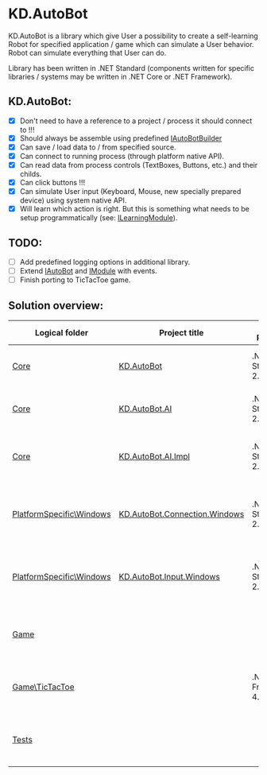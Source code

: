 # KD.AutoBot

KD.AutoBot is a library which give User a possibility to create a self-learning Robot for specified application / game which can simulate a User behavior. Robot can simulate everything that User can do.

Library has been written in .NET Standard (components written for specific libraries / systems may be written in .NET Core or .NET Framework).

KD.AutoBot:
---
- [X] Don't need to have a reference to a project / process it should connect to !!!
- [X] Should always be assemble using predefined [IAutoBotBuilder](https://github.com/Sejoslaw/KD.AutoBot/blob/master/KD.AutoBot/IAutoBotBuilder.cs)
- [X] Can save / load data to / from specified source.
- [X] Can connect to running process (through platform native API).
- [X] Can read data from process controls (TextBoxes, Buttons, etc.) and their childs.
- [X] Can click buttons !!!
- [X] Can simulate User input (Keyboard, Mouse, new specially prepared device) using system native API.
- [X] Will learn which action is right. But this is something what needs to be setup programmatically (see: [ILearningModule](https://github.com/Sejoslaw/KD.AutoBot/blob/master/KD.AutoBot/AI/ILearningModule.cs)).

TODO:
---
- [ ] Add predefined logging options in additional library.
- [ ] Extend [IAutoBot](https://github.com/Sejoslaw/KD.AutoBot/blob/master/KD.AutoBot/IAutoBot.cs) and [IModule](https://github.com/Sejoslaw/KD.AutoBot/blob/master/KD.AutoBot/IModule.cs) with events.
- [ ] Finish porting to TicTacToe game.

Solution overview:
---
Logical folder | Project title | .NET Platform | Description
---------------|---------------|---------------|-------------
[Core](https://github.com/Sejoslaw/KD.AutoBot/tree/master/Core) | [KD.AutoBot](https://github.com/Sejoslaw/KD.AutoBot/tree/master/KD.AutoBot) | .NET Standard 2.0 | Contains core interfaces with abstract implementation.
[Core](https://github.com/Sejoslaw/KD.AutoBot/tree/master/Core) | [KD.AutoBot.AI](https://github.com/Sejoslaw/KD.AutoBot/tree/master/KD.AutoBot.AI) | .NET Standard 2.0 | Contains abstract layer for Robot learning.
[Core](https://github.com/Sejoslaw/KD.AutoBot/tree/master/Core) | [KD.AutoBot.AI.Impl](https://github.com/Sejoslaw/KD.AutoBot/tree/master/KD.AutoBot.AI.Impl) | .NET Standard 2.0 | [W.I.P.] Contains implementations for Robot learning.
[PlatformSpecific\Windows](https://github.com/Sejoslaw/KD.AutoBot/tree/master/PlatformSpecific/Windows) | [KD.AutoBot.Connection.Windows](https://github.com/Sejoslaw/KD.AutoBot/tree/master/KD.AutoBot.Connection.Windows) | .NET Standard 2.0 | Contains calls to Win32Api related to connecting to Windows processes.
[PlatformSpecific\Windows](https://github.com/Sejoslaw/KD.AutoBot/tree/master/PlatformSpecific/Windows) | [KD.AutoBot.Input.Windows](https://github.com/Sejoslaw/KD.AutoBot/tree/master/KD.AutoBot.Input.Windows) | .NET Standard 2.0 | Contains calls to Win32Api related to sending / simulating User input.
[Game](https://github.com/Sejoslaw/KD.AutoBot/tree/master/Game) | | | Contains various games and KD.AutoBot implementations for them.
[Game\TicTacToe](https://github.com/Sejoslaw/KD.AutoBot/tree/master/Game/TicTacToe) | | .NET Framework 4.6.1 | Contains all projects for TicTacToe game and AutoBot implementation.
[Tests](https://github.com/Sejoslaw/KD.AutoBot/tree/master/Tests) | | | Contains all tests - projects which starts with prefix "Test_".
